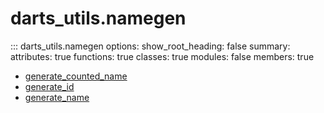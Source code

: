 # <code class='doc-symbol doc-symbol-nav doc-symbol-module'></code>darts_utils.namegen


::: darts_utils.namegen
    options:
      show_root_heading: false
      summary:
        attributes: true
        functions: true
        classes: true
        modules: false
      members: true
- [generate_counted_name](generate_counted_name.md)
- [generate_id](generate_id.md)
- [generate_name](generate_name.md)
